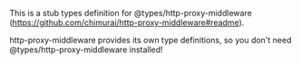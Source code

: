 This is a stub types definition for @types/http-proxy-middleware (https://github.com/chimurai/http-proxy-middleware#readme).

http-proxy-middleware provides its own type definitions, so you don't need @types/http-proxy-middleware installed!